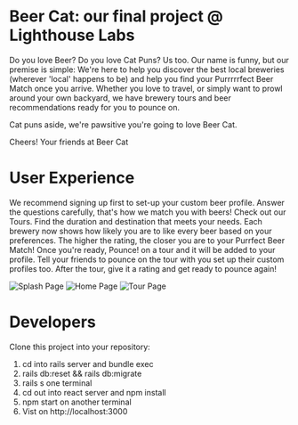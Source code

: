 # Beer Cat: our final project @ Lighthouse Labs

Do you love Beer? Do you love Cat Puns? Us too.
Our name is funny, but our premise is simple: We're here to help you discover the best local breweries (wherever 'local' happens to be) and help you find your Purrrrrfect Beer Match once you arrive. Whether you love to travel, or simply want to prowl around your own backyard, we have brewery tours and beer recommendations ready for you to pounce on.

Cat puns aside, we're pawsitive you're going to love Beer Cat.

Cheers!
Your friends at Beer Cat

# User Experience

We recommend signing up first to set-up your custom beer profile.
Answer the questions carefully, that's how we match you with beers!
Check out our Tours. Find the duration and destination that meets your needs.
Each brewery now shows how likely you are to like every beer based on your preferences. The higher the rating, the closer you are to your Purrfect Beer Match!
Once you're ready, Pounce! on a tour and it will be added to your profile.
Tell your friends to pounce on the tour with you set up their custom profiles too.
After the tour, give it a rating and get ready to pounce again!

![Splash Page](https://user-images.githubusercontent.com/34799149/39965390-a024593c-564c-11e8-812d-98862b808cfa.png)
![Home Page](https://user-images.githubusercontent.com/34799149/39965275-b837bd22-564a-11e8-9513-5d262a3b02e6.png)
![Tour Page](https://user-images.githubusercontent.com/34799149/39965276-b84b579c-564a-11e8-9b0b-88d69f528482.png)

# Developers

Clone this project into your repository:

1. cd into rails server and bundle exec
2. rails db:reset && rails db:migrate
3. rails s one terminal
4. cd out into react server and npm install
5. npm start on another terminal
6. Vist on http://localhost:3000
